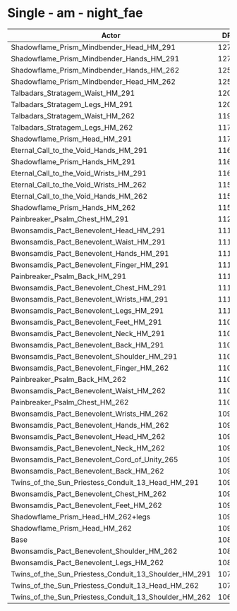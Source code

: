 # Single - am - night_fae
| Actor | DPS | Increase |
|---|:---:|:---:|
|Shadowflame_Prism_Mindbender_Head_HM_291|12780|17.26%|
|Shadowflame_Prism_Mindbender_Hands_HM_291|12756|17.04%|
|Shadowflame_Prism_Mindbender_Hands_HM_262|12565|15.30%|
|Shadowflame_Prism_Mindbender_Head_HM_262|12536|15.02%|
|Talbadars_Stratagem_Waist_HM_291|12095|10.98%|
|Talbadars_Stratagem_Legs_HM_291|12012|10.21%|
|Talbadars_Stratagem_Waist_HM_262|11909|9.27%|
|Talbadars_Stratagem_Legs_HM_262|11786|8.15%|
|Shadowflame_Prism_Head_HM_291|11717|7.51%|
|Eternal_Call_to_the_Void_Hands_HM_291|11692|7.28%|
|Shadowflame_Prism_Hands_HM_291|11691|7.27%|
|Eternal_Call_to_the_Void_Wrists_HM_291|11642|6.83%|
|Eternal_Call_to_the_Void_Wrists_HM_262|11513|5.64%|
|Eternal_Call_to_the_Void_Hands_HM_262|11512|5.63%|
|Shadowflame_Prism_Hands_HM_262|11501|5.53%|
|Painbreaker_Psalm_Chest_HM_291|11213|2.89%|
|Bwonsamdis_Pact_Benevolent_Head_HM_291|11184|2.62%|
|Bwonsamdis_Pact_Benevolent_Waist_HM_291|11175|2.54%|
|Bwonsamdis_Pact_Benevolent_Hands_HM_291|11165|2.45%|
|Bwonsamdis_Pact_Benevolent_Finger_HM_291|11150|2.31%|
|Painbreaker_Psalm_Back_HM_291|11140|2.22%|
|Bwonsamdis_Pact_Benevolent_Chest_HM_291|11134|2.17%|
|Bwonsamdis_Pact_Benevolent_Wrists_HM_291|11110|1.95%|
|Bwonsamdis_Pact_Benevolent_Legs_HM_291|11100|1.85%|
|Bwonsamdis_Pact_Benevolent_Feet_HM_291|11093|1.79%|
|Bwonsamdis_Pact_Benevolent_Neck_HM_291|11087|1.73%|
|Bwonsamdis_Pact_Benevolent_Back_HM_291|11062|1.51%|
|Bwonsamdis_Pact_Benevolent_Shoulder_HM_291|11054|1.43%|
|Bwonsamdis_Pact_Benevolent_Finger_HM_262|11020|1.12%|
|Painbreaker_Psalm_Back_HM_262|11011|1.03%|
|Bwonsamdis_Pact_Benevolent_Waist_HM_262|11005|0.98%|
|Painbreaker_Psalm_Chest_HM_262|11000|0.93%|
|Bwonsamdis_Pact_Benevolent_Wrists_HM_262|10989|0.83%|
|Bwonsamdis_Pact_Benevolent_Hands_HM_262|10982|0.77%|
|Bwonsamdis_Pact_Benevolent_Head_HM_262|10967|0.63%|
|Bwonsamdis_Pact_Benevolent_Neck_HM_262|10955|0.52%|
|Bwonsamdis_Pact_Benevolent_Cord_of_Unity_265|10946|0.44%|
|Bwonsamdis_Pact_Benevolent_Back_HM_262|10932|0.31%|
|Twins_of_the_Sun_Priestess_Conduit_13_Head_HM_291|10928|0.27%|
|Bwonsamdis_Pact_Benevolent_Chest_HM_262|10928|0.27%|
|Bwonsamdis_Pact_Benevolent_Feet_HM_262|10919|0.19%|
|Shadowflame_Prism_Head_HM_262+legs|10913|0.13%|
|Shadowflame_Prism_Head_HM_262|10902|0.04%|
|Base|10898|0.00%|
|Bwonsamdis_Pact_Benevolent_Shoulder_HM_262|10891|-0.07%|
|Bwonsamdis_Pact_Benevolent_Legs_HM_262|10890|-0.07%|
|Twins_of_the_Sun_Priestess_Conduit_13_Shoulder_HM_291|10797|-0.93%|
|Twins_of_the_Sun_Priestess_Conduit_13_Head_HM_262|10715|-1.69%|
|Twins_of_the_Sun_Priestess_Conduit_13_Shoulder_HM_262|10631|-2.45%|
